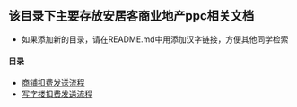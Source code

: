 ## 该目录下主要存放安居客商业地产ppc相关文档

* 如果添加新的目录，请在README.md中用添加汉字链接，方便其他同学检索

#### 目录

* [商铺扣费发送流程](shangpu)
* [写字楼扣费发送流程](xiezilou)
